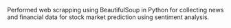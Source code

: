 Performed web scrapping using BeautifulSoup in Python for collecting news and financial data for stock market prediction using sentiment analysis.
